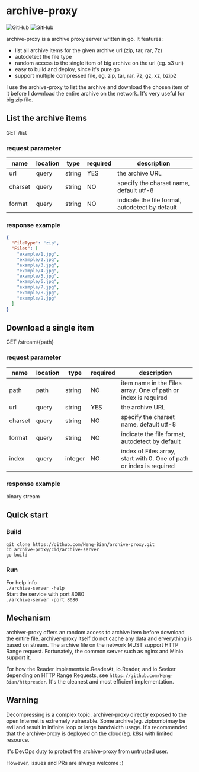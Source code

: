 # archive-proxy

![GitHub](https://img.shields.io/github/license/Heng-Bian/archive-proxy)
![GitHub](https://img.shields.io/badge/build-pass-green)

archive-proxy is a archive proxy server written in go. It features:
 - list all archive items for the given archive url (zip, tar, rar, 7z)
 - autodetect the file type
 - random access to the single item of big archive on the url (eg. s3 url)
 - easy to build and deploy, since it's pure go
 - support multiple compressed file, eg. zip, tar, rar, 7z, gz, xz, bzip2

I use the archive-proxy to list the archive and download the chosen item of it
before I download the entire archive on the network. It's very useful for big zip
file.

## List the archive items

GET /list

### request parameter

|name|location|type|required|description|
|---|---|---|---|---|
|url|query|string| YES |the archive URL|
|charset|query|string| NO |specify the charset name, default utf-8|
|format|query|string| NO |indicate the file format, autodetect by default|

### response example

```json
{
  "FileType": "zip",
  "Files": [
    "example/1.jpg",
    "example/2.jpg",
    "example/3.jpg",
    "example/4.jpg",
    "example/5.jpg",
    "example/6.jpg",
    "example/7.jpg",
    "example/8.jpg",
    "example/9.jpg"
  ]
}
```

## Download a single item

GET /stream/{path}

### request parameter

|name|location|type|required|description|
|---|---|---|---|---|
|path|path|string| NO |item name in the Files array. One of path or index is required|
|url|query|string| YES |the archive URL|
|charset|query|string| NO |specify the charset name, default utf-8|
|format|query|string| NO |indicate the file format, autodetect by default|
|index|query|integer| NO |index of Files array, start with 0. One of path or index is required|

### response example

binary stream

## Quick start

### Build
```
git clone https://github.com/Heng-Bian/archive-proxy.git
cd archive-proxy/cmd/archive-server
go build
```
###  Run
For help info  
`./archive-server -help`  
Start the service with port 8080  
`./archive-server -port 8080`

## Mechanism
archiver-proxy offers an random access to archive item before download the entire
file. archiver-proxy itself do not cache any data and erverything is based on stream. The archive file on the network MUST support HTTP Range request. Fortunately, the common server such as nginx and Minio support it.

For how the Reader implements io.ReaderAt, io.Reader, and io.Seeker depending on HTTP Range Requests, see `https://github.com/Heng-Bian/httpreader`. It's the cleanest and most efficient implementation.

## Warning
Decompressing is a complex topic. archiver-proxy directly exposed to the open Internet is extremely vulnerable. Some archive(eg. zipbomb)may be evil and result in infinite loop or large bandwidth usage. It's recommended that the archive-proxy is deployed on the cloud(eg. k8s) with limited resource.

It's DevOps duty to protect the archive-proxy from untrusted user.

However, issues and PRs are always welcome :)
